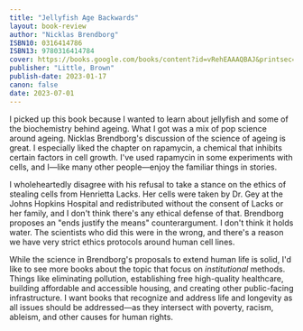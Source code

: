 ```yaml
---
title: "Jellyfish Age Backwards"
layout: book-review
author: "Nicklas Brendborg"
ISBN10: 0316414786
ISBN13: 9780316414784
cover: https://books.google.com/books/content?id=vRehEAAAQBAJ&printsec=frontcover&img=1&zoom=1&edge=curl&source=gbs_api
publisher: "Little, Brown"
publish-date: 2023-01-17
canon: false
date: 2023-07-01
---
```

I picked up this book because I wanted to learn about jellyfish and some of the biochemistry behind ageing.
What I got was a mix of pop science around ageing.
Nicklas Brendborg's discussion of the science of ageing is great.
I especially liked the chapter on rapamycin, a chemical that inhibits certain factors in cell growth.
I've used rapamycin in some experiments with cells, and I—like many other people—enjoy the familiar things in stories.

I wholeheartedly disagree with his refusal to take a stance on the ethics of stealing cells from Henrietta Lacks.
Her cells were taken by Dr.
Gey at the Johns Hopkins Hospital and redistributed without the consent of Lacks or her family, and I don't think there's any ethical defense of that.
Brendborg proposes an "ends justify the means" counterargument.
I don't think it holds water.
The scientists who did this were in the wrong, and there's a reason we have very strict ethics protocols around human cell lines.

While the science in Brendborg's proposals to extend human life is solid, I'd like to see more books about the topic that focus on *institutional* methods.
Things like eliminating pollution, establishing free high-quality healthcare, building affordable and accessible housing, and creating other public-facing infrastructure.
I want books that recognize and address life and longevity as all issues should be addressed—as they intersect with poverty, racism, ableism, and other causes for human rights.